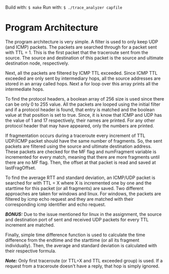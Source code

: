 Build with:
    `$ make`
Run with:
    `$ ./trace_analyzer capfile`

# Program Architecture
The program architecture is very simple. A filter is used to only keep UDP (and ICMP)
packets. The packets are searched through for a packet sent with TTL = 1. This is the
first packet that the traceroute sent from the source. The source and destination of
this packet is the source and ultimate destination node, respectively.

Next, all the packets are filtered by ICMP TTL exceeded. Since ICMP TTL exceeded
are only sent by intermediary hops, all the source addresses are stored in an
array called hops. Next a for loop over this array prints all the intermediate hops.

To find the protocol headers, a boolean array of 256 size is used since there can
be only 0 to 255 value. All the packets are looped using the initial filter
and if a protocol header is found, that entry is matched and the boolean value at
that position is set to true. Since, it is know that ICMP and UDP has the value of
1 and 17 respectively, their names are printed. For any other protocol header that
may have appeared, only the numbers are printed.

If fragmentation occurs during a traceroute every increment of TTL UDP/ICMP
packet should have the same number of fragments. So, the sent packets
are filtered using the source and ultimate destination address. These packets
are checked for the MF flag and numFragment variable is incremented for every match,
meaning that there are more fragments until there are no MF flag. Then, the offset
at that packet is read and saved at lastFragOffset.

To find the average RTT and standard deviation, an ICMP/UDP packet is searched
for with TTL = X where X is incremented one by one and the starttime for this packet (or all fragments)
are saved. Two different approaches are taken for windows and linux. For windows,
the packets are filtered by icmp echo request and they are matched with their corresponding
icmp identifier and echo request.

***BONUS:***
Due to the issue mentioned for linux in the assignment, the source and destination
port of sent and received UDP packets for every TTL increment are matched.

Finally, simple time difference function is used to calculate the time difference
from the endtime and the starttime (or all its fragment individually). Then,
the average and standard deviation is calculated with their respective formula.

***Note:***
Only first traceroute (or TTL=X and TTL exceeded group) is used.
If a request from a traceroute doesn't have a reply, that hop is simply ignored.
